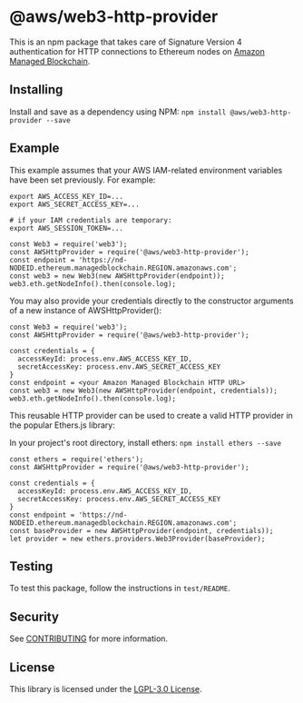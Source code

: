 # @aws/web3-http-provider

This is an npm package that takes care of Signature Version 4 authentication
for HTTP connections to Ethereum nodes on
[Amazon Managed Blockchain](https://aws.amazon.com/managed-blockchain/).

## Installing
Install and save as a dependency using NPM:
`npm install @aws/web3-http-provider --save`

## Example

This example assumes that your AWS IAM-related environment variables have been set
previously. For example:
```
export AWS_ACCESS_KEY_ID=...
export AWS_SECRET_ACCESS_KEY=...

# if your IAM credentials are temporary:
export AWS_SESSION_TOKEN=...
```

```
const Web3 = require('web3');
const AWSHttpProvider = require('@aws/web3-http-provider');
const endpoint = 'https://nd-NODEID.ethereum.managedblockchain.REGION.amazonaws.com';
const web3 = new Web3(new AWSHttpProvider(endpoint));
web3.eth.getNodeInfo().then(console.log);
```

You may also provide your credentials directly to the constructor arguments of a new instance of AWSHttpProvider():
```
const Web3 = require('web3');
const AWSHttpProvider = require('@aws/web3-http-provider');

const credentials = {
  accessKeyId: process.env.AWS_ACCESS_KEY_ID, 
  secretAccessKey: process.env.AWS_SECRET_ACCESS_KEY
}
const endpoint = <your Amazon Managed Blockchain HTTP URL>
const web3 = new Web3(new AWSHttpProvider(endpoint, credentials));
web3.eth.getNodeInfo().then(console.log);
```

This reusable HTTP provider can be used to create a valid HTTP provider in the popular Ethers.js library:

In your project's root directory, install ethers:
`npm install ethers --save`

```
const ethers = require('ethers');
const AWSHttpProvider = require('@aws/web3-http-provider');

const credentials = {
  accessKeyId: process.env.AWS_ACCESS_KEY_ID, 
  secretAccessKey: process.env.AWS_SECRET_ACCESS_KEY
}
const endpoint = 'https://nd-NODEID.ethereum.managedblockchain.REGION.amazonaws.com';
const baseProvider = new AWSHttpProvider(endpoint, credentials));
let provider = new ethers.providers.Web3Provider(baseProvider);
```


## Testing

To test this package, follow the instructions in `test/README`.

## Security

See [CONTRIBUTING](CONTRIBUTING.md#security-issue-notifications) for more
information.

## License

This library is licensed under the [LGPL-3.0 License](LICENSE).

